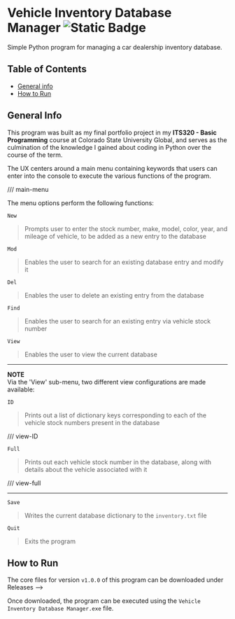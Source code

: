 # Vehicle Inventory Database Manager ![Static Badge](https://img.shields.io/badge/version-v1.0.0-blue)
Simple Python program for managing a car dealership inventory database.

## Table of Contents
* [General info](#general-info)
* [How to Run](#how-to-run)

## General Info
This program was built as my final portfolio project in my <strong>ITS320 - Basic Programming</strong> course at Colorado State University Global, and serves as the culmination of the knowledge I gained about coding in Python over the course of the term.

The UX centers around a main menu containing keywords that users can enter into the console to execute the various functions of the program.

/// main-menu

The menu options perform the following functions:

```New```
> Prompts user to enter the stock number, make, model, color, year, and mileage of vehicle, to be added as a new entry to the database

```Mod```
> Enables the user to search for an existing database entry and modify it

```Del```
> Enables the user to delete an existing entry from the database

```Find```
> Enables the user to search for an existing entry via vehicle stock number

```View```
> Enables the user to view the current database

---

**NOTE**  
Via the 'View' sub-menu, two different view configurations are made available:

```ID```
> Prints out a list of dictionary keys corresponding to each of the vehicle stock numbers present in the database

/// view-ID

```Full```
> Prints out each vehicle stock number in the database, along with details about the vehicle associated with it

/// view-full

---

```Save```
> Writes the current database dictionary to the ```inventory.txt``` file

```Quit```
> Exits the program


## How to Run
The core files for version ```v1.0.0``` of this program can be downloaded under Releases -->

Once downloaded, the program can be executed using the ```Vehicle Inventory Database Manager.exe``` file.
